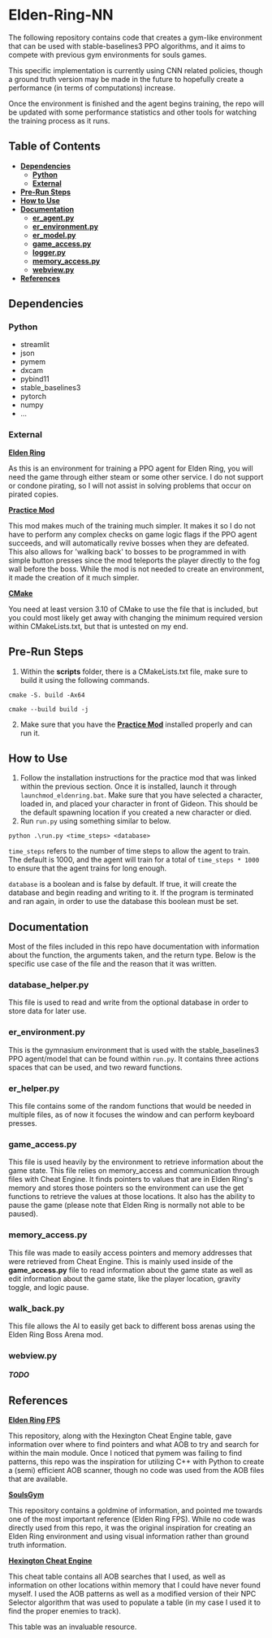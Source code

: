 # Elden-Ring-NN

The following repository contains code that creates a gym-like environment that can be used with stable-baselines3 PPO algorithms, and it aims to compete with previous gym environments for souls games. 

This specific implementation is currently using CNN related policies, though a ground truth version may be made in the future to hopefully create a performance (in terms of computations) increase.

Once the environment is finished and the agent begins training, the repo will be updated with some performance statistics and other tools for watching the training process as it runs.

## Table of Contents

-   [**Dependencies**](#dependencies)
    -   [**Python**](#python)
    -   [**External**](#external)
-   [**Pre-Run Steps**](#pre-run-steps)
-   [**How to Use**](#how-to-use)
-   [**Documentation**](#documentation)
    -   [**er_agent.py**](#er_agentpy)
    -   [**er_environment.py**](#er_environmentpy)
    -   [**er_model.py**](#er_modelpy)
    -   [**game_access.py**](#game_accesspy)
    -   [**logger.py**](#loggerpy)
    -   [**memory_access.py**](#memory_accesspy)
    -   [**webview.py**](#webviewpy)
-   [**References**](#references)

## Dependencies

### Python

-   streamlit
-   json
-   pymem
-   dxcam
-   pybind11
-   stable_baselines3
-   pytorch
-   numpy
-   ...

### External

**[Elden Ring](https://store.steampowered.com/app/1245620/ELDEN_RING/)**

As this is an environment for training a PPO agent for Elden Ring, you will need the game through either steam or some other service. I do not support or condone pirating, so I will not assist in solving problems that occur on pirated copies.

**[Practice Mod](https://www.nexusmods.com/eldenring/mods/5645)**

This mod makes much of the training much simpler. It makes it so I do not have to perform any complex checks on game logic flags if the PPO agent succeeds, and will automatically revive bosses when they are defeated. This also allows for 'walking back' to bosses to be programmed in with simple button presses since the mod teleports the player directly to the fog wall before the boss. While the mod is not needed to create an environment, it made the creation of it much simpler.

**[CMake](https://cmake.org/download/)**

You need at least version 3.10 of CMake to use the file that is included, but you could most likely get away with changing the minimum required version within CMakeLists.txt, but that is untested on my end.

## Pre-Run Steps

1. Within the **scripts** folder, there is a CMakeLists.txt file, make sure to build it using the following commands.

`cmake -S. build -Ax64`

`cmake --build build -j`

2. Make sure that you have the **[Practice Mod](https://www.nexusmods.com/eldenring/mods/5645)** installed properly and can run it.

## How to Use

1. Follow the installation instructions for the practice mod that was linked within the previous section. Once it is installed, launch it through `launchmod_eldenring.bat`. Make sure that you have selected a character, loaded in, and placed your character in front of Gideon. This should be the default spawning location if you created a new character or died. 
2. Run `run.py` using something similar to below.

`python .\run.py <time_steps> <database>`

`time_steps` refers to the number of time steps to allow the agent to train. The default is 1000, and the agent will train for a total of `time_steps * 1000` to ensure that the agent trains for long enough.

`database` is a boolean and is false by default. If true, it will create the database and begin reading and writing to it. If the program is terminated and ran again, in order to use the database this boolean must be set.

## Documentation

Most of the files included in this repo have documentation with information about the function, the arguments taken, and the return type. Below is the specific use case of the file and the reason that it was written.

### database_helper.py

This file is used to read and write from the optional database in order to store data for later use.

### er_environment.py

This is the gymnasium environment that is used with the stable_baselines3 PPO agent/model that can be found within `run.py`. It contains three actions spaces that can be used, and two reward functions.

### er_helper.py

This file contains some of the random functions that would be needed in multiple files, as of now it focuses the window and can perform keyboard presses.

### game_access.py

This file is used heavily by the environment to retrieve information about the game state. This file relies on memory_access and communication through files with Cheat Engine. It finds pointers to values that are in Elden Ring's memory and stores those pointers so the environment can use the get functions to retrieve the values at those locations. It also has the ability to pause the game (please note that Elden Ring is normally not able to be paused).

### memory_access.py

This file was made to easily access pointers and memory addresses that were retrieved from Cheat Engine. This is mainly used inside of the **game_access.py** file to read information about the game state as well as edit information about the game state, like the player location, gravity toggle, and logic pause.

### walk_back.py

This file allows the AI to easily get back to different boss arenas using the Elden Ring Boss Arena mod.

### webview.py

##### TODO

## References

**[Elden Ring FPS](https://github.com/Dasaav-dsv/erfps/tree/master)**

This repository, along with the Hexington Cheat Engine table, gave information over where to find pointers and what AOB to try and search for within the main module. Once I noticed that pymem was failing to find patterns, this repo was the inspiration for utilizing C++ with Python to create a (semi) efficient AOB scanner, though no code was used from the AOB files that are available.

**[SoulsGym](https://github.com/amacati/SoulsGym/tree/master)**

This repository contains a goldmine of information, and pointed me towards one of the most important reference (Elden Ring FPS). While no code was directly used from this repo, it was the original inspiration for creating an Elden Ring environment and using visual information rather than ground truth information.

**[Hexington Cheat Engine](https://www.nexusmods.com/eldenring/mods/48)**

This cheat table contains all AOB searches that I used, as well as information on other locations within memory that I could have never found myself. I used the AOB patterns as well as a modified version of their NPC Selector algorithm that was used to populate a table (in my case I used it to find the proper enemies to track).

This table was an invaluable resource.
<!-- 
Edit the documentation in this file, check removed files, check dependencies


-->